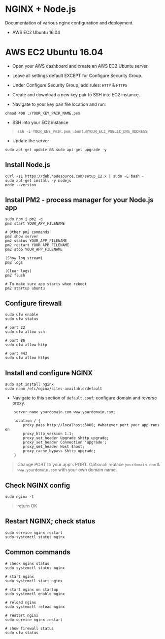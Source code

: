 # NGINX + Node.js
Documentation of various nginx configuration and deployment.
- AWS EC2 Ubuntu 16.04

# AWS EC2 Ubuntu 16.04
- Open your AWS dashboard and create an AWS EC2 Ubuntu server.
- Leave all settings default EXCEPT for Configure Security Group.
- Under Configure Security Group, add rules: `HTTP` & `HTTPS`

- Create and download a new key pair to SSH into EC2 instance.
- Navigate to your key pair file location and run:
```
chmod 400 ./YOUR_KEY_PAIR_NAME.pem
```
- SSH into your EC2 instance
> `ssh -i YOUR_KEY_PAIR.pem ubuntu@YOUR_EC2_PUBLIC_DNS_ADDRESS`

- Update the server
```
sudo apt-get update && sudo apt-get upgrade -y
```
## Install Node.js
```
curl -sL https://deb.nodesource.com/setup_12.x | sudo -E bash -
sudo apt-get install -y nodejs
node --version
```
## Install PM2 - process manager for your Node.js app
```
sudo npm i pm2 -g
pm2 start YOUR_APP_FILENAME

# Other pm2 commands
pm2 show server
pm2 status YOUR_APP_FILENAME
pm2 restart YOUR_APP_FILENAME
pm2 stop YOUR_APP_FILENAME

(Show log stream)
pm2 logs

(Clear logs)
pm2 flush

# To make sure app starts when reboot
pm2 startup ubuntu
```
## Configure firewall
```
sudo ufw enable
sudo ufw status

# port 22
sudo ufw allow ssh

# port 80
sudo ufw allow http

# port 443
sudo ufw allow https
```
## Install and configure NGINX
```
sudo apt install nginx
sudo nano /etc/nginx/sites-available/default
```
- Navigate to this section of `default.conf`; configure domain and reverse proxy.
```
    server_name yourdomain.com www.yourdomain.com;

    location / {
        proxy_pass http://localhost:5000; #whatever port your app runs on
        proxy_http_version 1.1;
        proxy_set_header Upgrade $http_upgrade;
        proxy_set_header Connection 'upgrade';
        proxy_set_header Host $host;
        proxy_cache_bypass $http_upgrade;
    }
```
> Change PORT to your app's PORT. Optional: replace `yourdomain.com` & `www.yourdomain.com` with your own domain name. 

## Check NGINX config
```
sudo nginx -t
```
> return OK

## Restart NGINX; check status
```
sudo service nginx restart
sudo systemctl status nginx
```
## Common commands
```
# check nginx status
sudo systemctl status nginx

# start nginx
sudo systemctl start nginx

# start nginx on startup
sudo systemctl enable nginx

# reload nginx
sudo systemctl reload nginx

# restart nginx
sudo service nginx restart

# show firewall status
sudo ufw status

```
